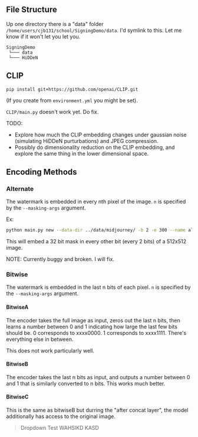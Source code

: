 ## File Structure
Up one directory there is a "data" folder `/home/users/cjb131/school/SigningDemo/data`. I'd symlink to this. Let me know if it won't let you let you.

```
SigningDemo
 └─── data
 └─── HiDDeN
```

## CLIP
```
pip install git+https://github.com/openai/CLIP.git
```
(If you create from `environment.yml` you might be set).

`CLIP/main.py` doesn't work yet. Do fix.

TODO:
* Explore how much the CLIP embedding changes under gaussian noise (simulating HiDDeN purturbations) and JPEG compression.
* Possibly do dimensionality reduction on the CLIP embedding, and explore the same thing in the lower dimensional space.


## Encoding Methods
### Alternate
The watermark is embedded in every nth pixel of the image. `n` is specified by the `--masking-args` argument.

Ex: 
```sh
python main.py new --data-dir ../data/midjourney/ -b 2 -e 300 --name alternate_32 --size 512 -m 32 --hash-mode screen --masking-args 2
```

This will embed a 32 bit mask in every other bit (every 2 bits) of a 512x512 image.

NOTE: Currently buggy and broken. I will fix.

### Bitwise
The watermark is embedded in the last n bits of each pixel. `n` is specified by the `--masking-args` argument.

#### BitwiseA
The encoder takes the full image as input, zeros out the last n bits, then learns a number between 0 and 1 indicating how large the last few bits should be. 0 corresponds to xxxx0000. 1 corresponds to xxxx1111. There's everything else in between. 

This does not work particularly well.

#### BitwiseB
The encoder takes the last n bits as input, and outputs a number between 0 and 1 that is similarly converted to n bits. This works much better.

#### BitwiseC
This is the same as bitwiseB but durring the "after concat layer", the model additionally has access to the original image.

> Dropdown Test
WAHSIKD KASD